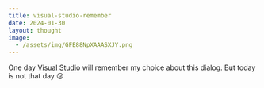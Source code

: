 ```yaml
---
title: visual-studio-remember
date: 2024-01-30
layout: thought
image:
  - /assets/img/GFE88NpXAAASXJY.png
---
```

One day [Visual Studio](https://x.com/VisualStudio) will remember my choice about this dialog. But today is not that day 😢